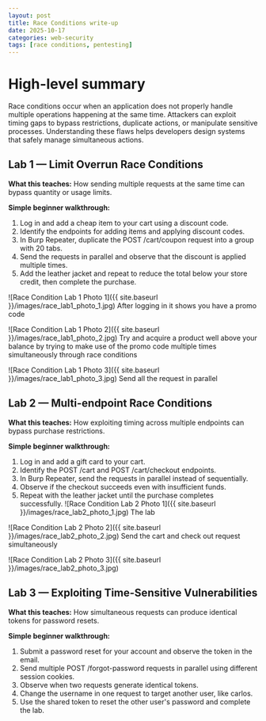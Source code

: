 ```yaml
---
layout: post
title: Race Conditions write-up
date: 2025-10-17
categories: web-security
tags: [race conditions, pentesting]
---
```

# High-level summary
Race conditions occur when an application does not properly handle multiple operations happening at the same time. Attackers can exploit timing gaps to bypass restrictions, duplicate actions, or manipulate sensitive processes. Understanding these flaws helps developers design systems that safely manage simultaneous actions.

## Lab 1 — Limit Overrun Race Conditions

**What this teaches:** How sending multiple requests at the same time can bypass quantity or usage limits.

**Simple beginner walkthrough:**

1. Log in and add a cheap item to your cart using a discount code.
2. Identify the endpoints for adding items and applying discount codes.
3. In Burp Repeater, duplicate the POST /cart/coupon request into a group with 20 tabs.
4. Send the requests in parallel and observe that the discount is applied multiple times.
5. Add the leather jacket and repeat to reduce the total below your store credit, then complete the purchase.

![Race Condition Lab 1 Photo 1]({{ site.baseurl }}/images/race_lab1_photo_1.jpg)
After logging in it shows you have a promo code


![Race Condition Lab 1 Photo 2]({{ site.baseurl }}/images/race_lab1_photo_2.jpg)
Try and acquire a product well above your balance by trying to make use of the promo code multiple times simultaneously through race conditions


![Race Condition Lab 1 Photo 3]({{ site.baseurl }}/images/race_lab1_photo_3.jpg)
Send all the request in parallel

## Lab 2 — Multi-endpoint Race Conditions

**What this teaches:** How exploiting timing across multiple endpoints can bypass purchase restrictions.

**Simple beginner walkthrough:**

1. Log in and add a gift card to your cart.
2. Identify the POST /cart and POST /cart/checkout endpoints.
3. In Burp Repeater, send the requests in parallel instead of sequentially.
4. Observe if the checkout succeeds even with insufficient funds.
5. Repeat with the leather jacket until the purchase completes successfully.
![Race Condition Lab 2 Photo 1]({{ site.baseurl }}/images/race_lab2_photo_1.jpg)
   The lab


![Race Condition Lab 2 Photo 2]({{ site.baseurl }}/images/race_lab2_photo_2.jpg)
 Send the cart and check out request simultaneously


![Race Condition Lab 2 Photo 3]({{ site.baseurl }}/images/race_lab2_photo_3.jpg)
  


## Lab 3 — Exploiting Time-Sensitive Vulnerabilities

**What this teaches:** How simultaneous requests can produce identical tokens for password resets.

**Simple beginner walkthrough:**

1. Submit a password reset for your account and observe the token in the email.
2. Send multiple POST /forgot-password requests in parallel using different session cookies.
3. Observe when two requests generate identical tokens.
4. Change the username in one request to target another user, like carlos.
5. Use the shared token to reset the other user's password and complete the lab.



